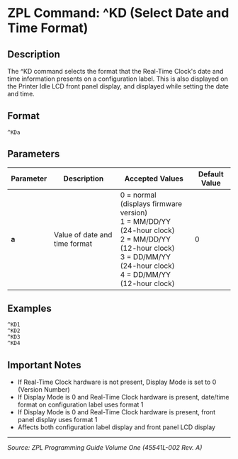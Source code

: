 # ZPL Command: ^KD (Select Date and Time Format)

## Description
The ^KD command selects the format that the Real-Time Clock's date and time information presents on a configuration label. This is also displayed on the Printer Idle LCD front panel display, and displayed while setting the date and time.

## Format
```
^KDa
```

## Parameters
| Parameter | Description | Accepted Values | Default Value |
|-----------|-------------|----------------|---------------|
| **a** | Value of date and time format | 0 = normal (displays firmware version)<br/>1 = MM/DD/YY (24-hour clock)<br/>2 = MM/DD/YY (12-hour clock)<br/>3 = DD/MM/YY (24-hour clock)<br/>4 = DD/MM/YY (12-hour clock) | 0 |

## Examples
```zpl
^KD1
^KD2
^KD3
^KD4
```

## Important Notes
- If Real-Time Clock hardware is not present, Display Mode is set to 0 (Version Number)
- If Display Mode is 0 and Real-Time Clock hardware is present, date/time format on configuration label uses format 1
- If Display Mode is 0 and Real-Time Clock hardware is present, front panel display uses format 1
- Affects both configuration label display and front panel LCD display

---
*Source: ZPL Programming Guide Volume One (45541L-002 Rev. A)*
